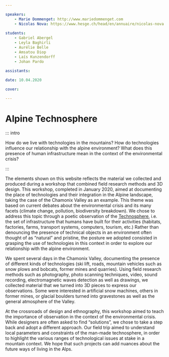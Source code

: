 ```yaml
---

speakers: 
    - Marie Dommenget: http://www.mariedommenget.com
    - Nicolas Nova: https://www.hesge.ch/head/en/annuaire/nicolas-nova
    
students:
    - Gabriel Abergel
    - Leyla Baghirli
    - Aurélie Belle
    - Amsatou Diop
    - Laís Kunzendorff
    - Johan Pardo
    
assistants:

date: 10.04.2020

cover:

---
```


# Alpine Technosphere

::: intro

How do we live with technologies in the mountains? How do technologies influence our relationship with the alpine environment? What does this presence of human infrastructure mean in the context of the environmental crisis?

:::

The elements shown on this website reflects the material we collected and produced during a workshop that combined field research methods and 3D design. This workshop, completed in January 2020, aimed at documenting the place of technologies and their integration in the Alpine landscape, taking the case of the Chamonix Valley as an example. This theme was based on current debates about the environmental crisis and its many facets (climate change, pollution, biodiversity breakdown). We chose to address this topic through a poetic observation of the [Technosphere](https://technosphere-magazine.hkw.de/p/Peter-K-Haff-9xPhMR94HxWA8LJ6GHmTPm), i.e. the set of infrastructure that humans have built for their activities (habitats, factories, farms, transport systems, computers, tourism, etc.) Rather than denouncing the presence of technical objects in an environment often thought of as “natural” and pristine, the posture we adopted consisted in grasping the use of technologies in this context in order to explore our relationship with the alpine environment. 

We spent several days in the Chamonix Valley, documenting the presence of different kinds of technologies (ski lift, roads, mountain vehicles such as snow plows and bobcats, former mines and quarries). Using field research methods such as photography, photo scanning techniques, video, sound recording, electromagnetic waves detection as well as drawings, we collected material that we turned into 3D pieces to express our observations. Some were interested in artificial snow machines, others in former mines, or glacial boulders turned into gravestones as well as the general atmosphere of the Valley.

At the crossroads of design and ethnography, this workshop aimed to teach the importance of observation in the context of the environmental crisis. While designers are often asked to find “solutions”, we chose to take a step back and adopt a different approach. Our field trip aimed to understand local parameters and constraints of the man-made technosphere, in order to highlight the various ranges of technological issues at stake in a mountain context. We hope that such projects can add nuances about the future ways of living in the Alps.
